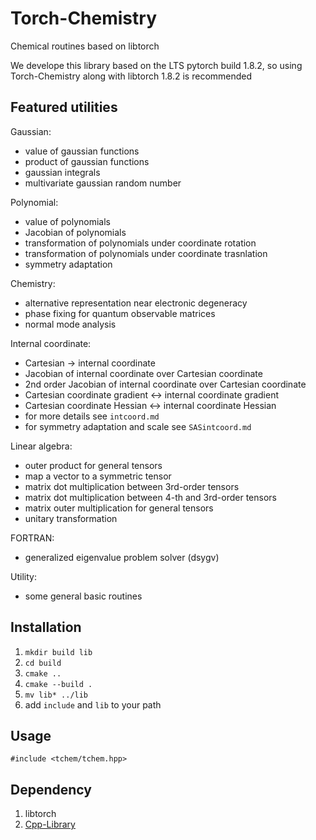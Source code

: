 # Torch-Chemistry
Chemical routines based on libtorch

We develope this library based on the LTS pytorch build 1.8.2, so using Torch-Chemistry along with libtorch 1.8.2 is recommended

## Featured utilities
Gaussian:
* value of gaussian functions
* product of gaussian functions
* gaussian integrals
* multivariate gaussian random number

Polynomial:
* value of polynomials
* Jacobian of polynomials
* transformation of polynomials under coordinate rotation
* transformation of polynomials under coordinate trasnlation
* symmetry adaptation

Chemistry:
* alternative representation near electronic degeneracy
* phase fixing for quantum observable matrices
* normal mode analysis

Internal coordinate:
* Cartesian -> internal coordinate
* Jacobian of internal coordinate over Cartesian coordinate
* 2nd order Jacobian of internal coordinate over Cartesian coordinate
* Cartesian coordinate gradient <-> internal coordinate gradient
* Cartesian coordinate Hessian <-> internal coordinate Hessian
* for more details see `intcoord.md`
* for symmetry adaptation and scale see `SASintcoord.md`

Linear algebra:
* outer product for general tensors
* map a vector to a symmetric tensor
* matrix dot multiplication between 3rd-order tensors
* matrix dot multiplication between 4-th and 3rd-order tensors
* matrix outer multiplication for general tensors
* unitary transformation

FORTRAN:
* generalized eigenvalue problem solver (dsygv)

Utility:
* some general basic routines

## Installation
1. `mkdir build lib`
2. `cd build`
3. `cmake ..`
4. `cmake --build .`
5. `mv lib* ../lib`
6. add `include` and `lib` to your path

## Usage
`#include <tchem/tchem.hpp>`

## Dependency
1. libtorch
2. [Cpp-Library](https://github.com/YifanShenSZ/Cpp-Library)
